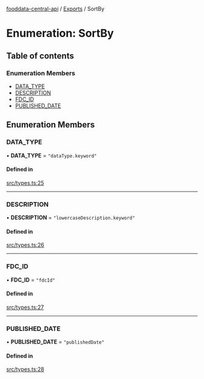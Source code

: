 [fooddata-central-api](../README.md) / [Exports](../modules.md) / SortBy

# Enumeration: SortBy

## Table of contents

### Enumeration Members

- [DATA\_TYPE](SortBy.md#data_type)
- [DESCRIPTION](SortBy.md#description)
- [FDC\_ID](SortBy.md#fdc_id)
- [PUBLISHED\_DATE](SortBy.md#published_date)

## Enumeration Members

### DATA\_TYPE

• **DATA\_TYPE** = ``"dataType.keyword"``

#### Defined in

[src/types.ts:25](https://github.com/inji-gg/fooddata-central-api/blob/4f116a9/src/types.ts#L25)

___

### DESCRIPTION

• **DESCRIPTION** = ``"lowercaseDescription.keyword"``

#### Defined in

[src/types.ts:26](https://github.com/inji-gg/fooddata-central-api/blob/4f116a9/src/types.ts#L26)

___

### FDC\_ID

• **FDC\_ID** = ``"fdcId"``

#### Defined in

[src/types.ts:27](https://github.com/inji-gg/fooddata-central-api/blob/4f116a9/src/types.ts#L27)

___

### PUBLISHED\_DATE

• **PUBLISHED\_DATE** = ``"publishedDate"``

#### Defined in

[src/types.ts:28](https://github.com/inji-gg/fooddata-central-api/blob/4f116a9/src/types.ts#L28)
